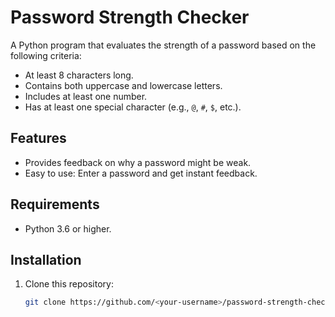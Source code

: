 # Password Strength Checker  

A Python program that evaluates the strength of a password based on the following criteria:  
- At least 8 characters long.  
- Contains both uppercase and lowercase letters.  
- Includes at least one number.  
- Has at least one special character (e.g., `@`, `#`, `$`, etc.).  

## Features  
- Provides feedback on why a password might be weak.  
- Easy to use: Enter a password and get instant feedback.  

## Requirements  
- Python 3.6 or higher.  

## Installation  
1. Clone this repository:  
   ```bash
   git clone https://github.com/<your-username>/password-strength-checker.git

